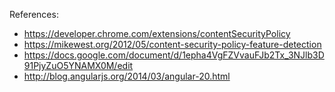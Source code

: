 


References:

* https://developer.chrome.com/extensions/contentSecurityPolicy
* https://mikewest.org/2012/05/content-security-policy-feature-detection
* https://docs.google.com/document/d/1epha4VgFZVvauFJb2Tx_3NJlb3D91PjyZuO5YNAMX0M/edit
* http://blog.angularjs.org/2014/03/angular-20.html
